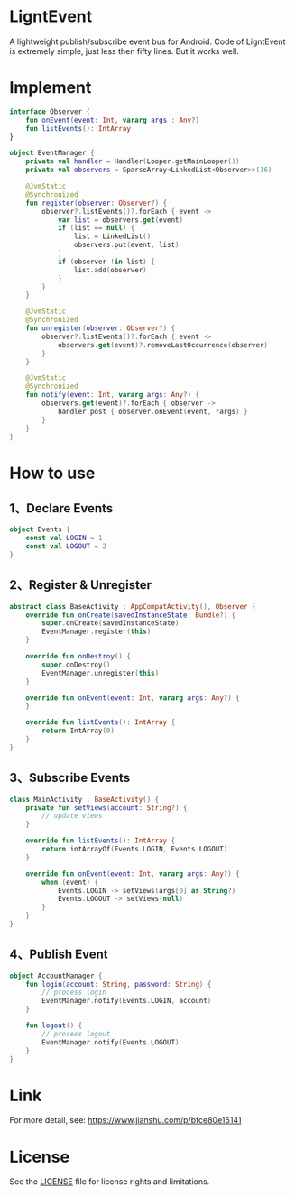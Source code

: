 # LigntEvent
A lightweight publish/subscribe event bus for Android.
Code of LigntEvent is extremely simple, just less then fifty lines.
But it works well.

# Implement
```kotlin
interface Observer {
    fun onEvent(event: Int, vararg args : Any?)
    fun listEvents(): IntArray
}
```

```kotlin
object EventManager {
    private val handler = Handler(Looper.getMainLooper())
    private val observers = SparseArray<LinkedList<Observer>>(16)

    @JvmStatic
    @Synchronized
    fun register(observer: Observer?) {
        observer?.listEvents()?.forEach { event ->
            var list = observers.get(event)
            if (list == null) {
                list = LinkedList()
                observers.put(event, list)
            }
            if (observer !in list) {
                list.add(observer)
            }
        }
    }

    @JvmStatic
    @Synchronized
    fun unregister(observer: Observer?) {
        observer?.listEvents()?.forEach { event ->
            observers.get(event)?.removeLastOccurrence(observer)
        }
    }

    @JvmStatic
    @Synchronized
    fun notify(event: Int, vararg args: Any?) {
        observers.get(event)?.forEach { observer ->
            handler.post { observer.onEvent(event, *args) }
        }
    }
}
```

# How to use

## 1、Declare Events
```kotlin
object Events {
    const val LOGIN = 1
    const val LOGOUT = 2
}
```

## 2、Register & Unregister
```kotlin
abstract class BaseActivity : AppCompatActivity(), Observer {
    override fun onCreate(savedInstanceState: Bundle?) {
        super.onCreate(savedInstanceState)
        EventManager.register(this)
    }

    override fun onDestroy() {
        super.onDestroy()
        EventManager.unregister(this)
    }

    override fun onEvent(event: Int, vararg args: Any?) {
    }

    override fun listEvents(): IntArray {
        return IntArray(0)
    }
}
```

## 3、Subscribe Events
```kotlin
class MainActivity : BaseActivity() {
    private fun setViews(account: String?) {
        // update views
    }

    override fun listEvents(): IntArray {
        return intArrayOf(Events.LOGIN, Events.LOGOUT)
    }

    override fun onEvent(event: Int, vararg args: Any?) {
        when (event) {
            Events.LOGIN -> setViews(args[0] as String?)
            Events.LOGOUT -> setViews(null)
        }
    }
}
```

## 4、Publish Event
```kotlin
object AccountManager {
    fun login(account: String, password: String) {
        // process login
        EventManager.notify(Events.LOGIN, account)
    }

    fun logout() {
        // process logout
        EventManager.notify(Events.LOGOUT)
    }
}
```



# Link
For more detail, see:
https://www.jianshu.com/p/bfce80e16141

# License
See the [LICENSE](LICENSE.md) file for license rights and limitations.